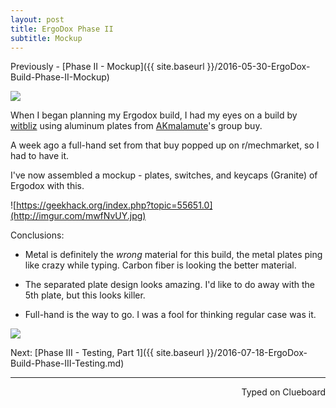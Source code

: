 ```yaml
---
layout: post
title: ErgoDox Phase II
subtitle: Mockup
---
```


Previously - [Phase II - Mockup]({{ site.baseurl }}/2016-05-30-ErgoDox-Build-Phase-II-Mockup)

![](http://imgur.com/H8iU4IK.jpg)

When I began planning my Ergodox build, I had my eyes on a build by [witbliz](https://geekhack.org/index.php?topic=42772.msg1934474#msg1934474) using aluminum plates from [AKmalamute](https://geekhack.org/index.php?topic=55651.0)'s group buy.

A week ago a full-hand set from that buy popped up on r/mechmarket, so I had to have it.

I've now assembled a mockup - plates, switches, and keycaps (Granite) of Ergodox with this.

![https://geekhack.org/index.php?topic=55651.0](http://imgur.com/mwfNvUY.jpg)

Conclusions:

+ Metal is definitely the _wrong_ material for this build, the metal plates ping like crazy while typing. Carbon fiber is looking the better material.

+ The separated plate design looks amazing. I'd like to do away with the 5th plate, but this looks killer.

+ Full-hand is the way to go. I was a fool for thinking regular case was it.

![](http://imgur.com/fXQux7X.jpg)

Next: [Phase III - Testing, Part 1]({{ site.baseurl }}/2016-07-18-ErgoDox-Build-Phase-III-Testing.md)  

---
<p align="right">Typed on Clueboard</p>
